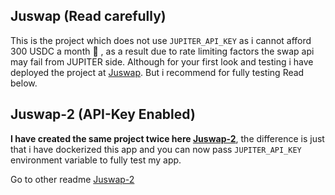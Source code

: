 ## Juswap (Read carefully)

This is the project which does not use `JUPITER_API_KEY` as i cannot afford 300 USDC a month 🙏 , as a result due to rate limiting factors the swap api may fail from JUPITER side. Although for your first look and testing i have deployed the project at [Juswap](https://juswap.vercel.app). But i recommend for fully testing Read below.


## Juswap-2 (API-Key Enabled)

**I have created the same project twice here [Juswap-2](https://github.com/anuraag-5/Juswap-2)**, the difference is just that i have dockerized this app and you can now pass `JUPITER_API_KEY` environment variable to fully test my app.

Go to other readme [Juswap-2](https://github.com/anuraag-5/Juswap-2/blob/main/README.md)